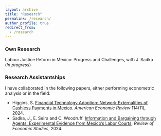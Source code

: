 ```yaml
---
layout: archive
title: "Research"
permalink: /research/
author_profile: true
redirect_from:
  - /research
---
```


### Own Research

Labour Justice Reform in Mexico: Progress and Challenges, with J. Sadka (_In progress_)

### Research Assistantships

I have collaborated in the following papers, either performing econometric analysis or in the field:

  - Higgins, S. [Financial Technology Adoption: Network Externalities of Cashless Payments in Mexico](https://seankhiggins.com/assets/pdf/higgins_FinancialTechnologyAdoption.pdf). _American Economic Review_ 114(11), 2024.
  - Sadka, J., E. Seira and C. Woodruff. [Information and Bargaining through Agents: Experimental Evidence from Mexico’s Labor Courts](https://watermark.silverchair.com/rdae003.pdf?token=AQECAHi208BE49Ooan9kkhW_Ercy7Dm3ZL_9Cf3qfKAc485ysgAAA3AwggNsBgkqhkiG9w0BBwagggNdMIIDWQIBADCCA1IGCSqGSIb3DQEHATAeBglghkgBZQMEAS4wEQQMEHcPpxTtVI5Q5jqFAgEQgIIDI1uUukGqx4dzzvs3VcOFfoDq8G73_I00CTdUA7meBj7hZAi5qw6Om2E67YvLgDhJxbCx6AjswVfus5Q-NXv_WcP5ADeNFccM0vauRH-eMuf6JgVZBfylXbhq97d2s9vFfLBKaez2bu5PuRVZICG_1HIfJTG-Bh8CesBVJiBfOMa4Ti4ZMqVexmpISxAf8lhUoxfjn1mpErIIf8D6XKdwmGnMLvj2fnqRCgDPnqreaFDER6-Y-Ga1VNW3r-Ih2xvelJBIxYG9YffRLUlng0zCwWP0OGKXNAOOeBny3QgeXh8s2aUqE2ZjysrcdU7eqjrCoHSianeS7hFBbqVYxjM2NKnOJdyyRmSFc_EMjqGY6d2xHKuN5Rn-B2v1PsyCQMa4VDUVI_sVCmxqI7ZwUQGTicpHJZdMlz1JQpFd5aT8KLB6F2gOJ4QjLEBV68n4rZ13ziRgCq28fwnsPQ7NC4Ypp1j8Z4jlqmFI_cHrjJ4kO8EANZd_ZEMb4zfhFoMalt1BenZz6eeBzwHNUWeF3itpV93t1qN5MwmtzIdr-UHeXreug5Q00ngdQAEw0q7Da8w5PuL4Jot21Sowykom9ZblmVskiLPUIsAsTHy22l5UTlf-EH_MDlxAK0afSHWfsMk4Jb24g77wOud0q5i-r0EhENanaSWKbQJH7gzEmHh0oBmhVlu03_PldRRfT0gziGJ07ID2htBsaNdi17JG_jdhgy6isuBG2DhePJAhSeHFf4T5UQc4V5H4_TupOTBzbvrdONW1HlG7D-ObmsOJGrWRK_73Yqg6DJd4M5JQhBiVhzqIhP38bdEe4ez6-LwFXiFUjohNz-7apcgZWzwsG22QMGzkj14tGAVMPPmdbz5JZ1d-QfAKoF7couBYP-LWTCNeCCHX_h22lTjYiiJrltXBrSEFfqAgfWVtxjylzTTvqIuUmpyugMDPpLjrwPxHu16R1xKi_eYCeudgEsKywJbr8ldl3HUgZnJEVctDrXdR7cojGAx3qS_cq_IskavHsBVaEetP-zrGEfomfB_8Y9yywp9ejCoyPDbwQwNfBpR1Eir415pO), _Review of Economic Studies_, 2024.


